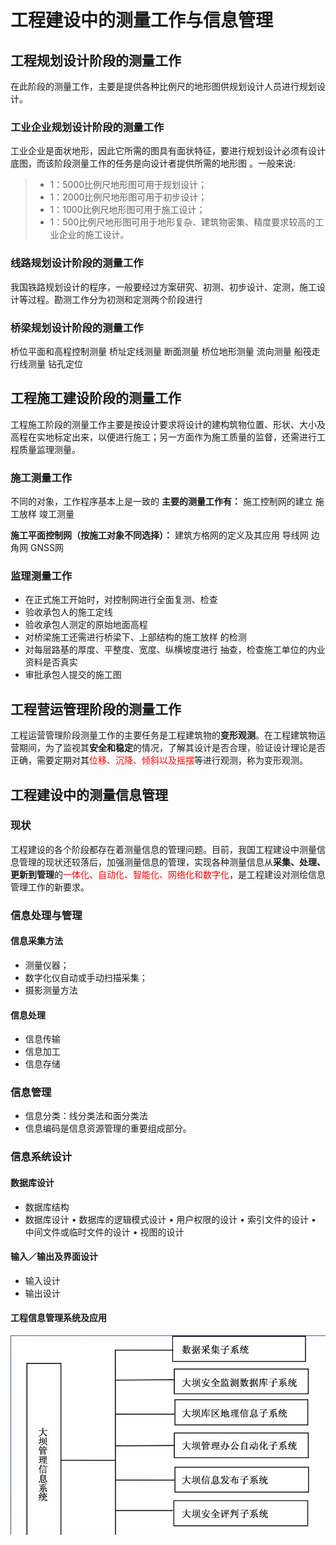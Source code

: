 # 工程建设中的测量工作与信息管理

## 工程规划设计阶段的测量工作

在此阶段的测量工作，主要是提供各种比例尺的地形图供规划设计人员进行规划设计。

### 工业企业规划设计阶段的测量工作

工业企业是面状地形，因此它所需的图具有面状特征，要进行规划设计必须有设计底图，而该阶段测量工作的任务是向设计者提供所需的地形图  。一般来说:

>* 1：5000比例尺地形图可用于规划设计；
>* 1：2000比例尺地形图可用于初步设计；
>* 1：1000比例尺地形图可用于施工设计；
>* 1：500比例尺地形图可用于地形复杂、建筑物密集、精度要求较高的工业企业的施工设计。

### 线路规划设计阶段的测量工作

我国铁路规划设计的程序，一般要经过方案研究、初测、初步设计、定测，施工设计等过程。勘测工作分为初测和定测两个阶段进行

### 桥梁规划设计阶段的测量工作

桥位平面和高程控制测量
桥址定线测量
断面测量
桥位地形测量
流向测量
船筏走行线测量
钻孔定位

## 工程施工建设阶段的测量工作

工程施工阶段的测量工作主要是按设计要求将设计的建构筑物位置、形状、大小及高程在实地标定出来，以便进行施工；另一方面作为施工质量的监督，还需进行工程质量监理测量。

### 施工测量工作

不同的对象，工作程序基本上是一致的
**主要的测量工作有：**
施工控制网的建立
施工放样
竣工测量

**施工平面控制网（按施工对象不同选择）：**
建筑方格网的定义及其应用
导线网
边角网
GNSS网

### 监理测量工作

* 在正式施工开始时，对控制网进行全面复测、检查
* 验收承包人的施工定线
* 验收承包人测定的原始地面高程
* 对桥梁施工还需进行桥梁下、上部结构的施工放样
的检测
* 对每层路基的厚度、平整度、宽度、纵横坡度进行
抽查，检查施工单位的内业资料是否真实
* 审批承包人提交的施工图

## 工程营运管理阶段的测量工作

工程运营管理阶段测量工作的主要任务是工程建筑物的**变形观测**。在工程建筑物运营期间，为了监视其**安全和稳定**的情况，了解其设计是否合理，验证设计理论是否正确，需要定期对其<font color=red>位移、沉降、倾斜以及摇摆</font>等进行观测，称为变形观测。

## 工程建设中的测量信息管理

### 现状

工程建设的各个阶段都存在着测量信息的管理问题。目前，我国工程建设中测量信息管理的现状还较落后，加强测量信息的管理，实现各种测量信息从**采集、处理、更新到管理**的<font Color=red>一体化、自动化、智能化、网络化和数字化</font>，是工程建设对测绘信息管理工作的新要求。

### 信息处理与管理

#### 信息采集方法

* 测量仪器；
* 数字化仪自动或手动扫描采集；
* 摄影测量方法

#### 信息处理

* 信息传输
* 信息加工
* 信息存储

### 信息管理

* 信息分类：线分类法和面分类法
* 信息编码是信息资源管理的重要组成部分。

### 信息系统设计

#### 数据库设计

* 数据库结构
* 数据库设计
• 数据库的逻辑模式设计
• 用户权限的设计
• 索引文件的设计
• 中间文件或临时文件的设计
• 视图的设计

#### 输入／输出及界面设计

* 输入设计
* 输出设计

#### 工程信息管理系统及应用

![大坝管理信息系统](images/2022-05-23-20-45-45.png)
